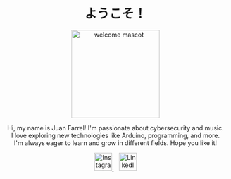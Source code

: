<h1 align="center">ようこそ！</h1>
<p align="center">
  <img src="https://i.imgur.com/lY0ZKSn.png" height="200" alt="welcome mascot">
</p>

<p align="center">
  Hi, my name is Juan Farrel! I'm passionate about cybersecurity and music.<br>
  I love exploring new technologies like Arduino, programming, and more.<br>
  I'm always eager to learn and grow in different fields. Hope you like it!
</p>

<p align="center">
  <a href="https://instagram.com/nimonhiya" target="_blank">
    <img src="https://raw.githubusercontent.com/rahuldkjain/github-profile-readme-generator/master/src/images/icons/Social/instagram.svg" alt="Instagram" width="40" height="40"/>
  </a>
  &nbsp;&nbsp;
  <a href="https://www.linkedin.com/in/juan-farrel-88b66a236/" target="_blank">
    <img src="https://raw.githubusercontent.com/rahuldkjain/github-profile-readme-generator/master/src/images/icons/Social/linked-in-alt.svg" alt="LinkedIn" width="40" height="40"/>
  </a>
</p>